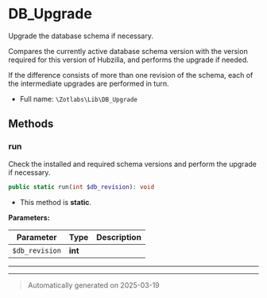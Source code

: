 
# DB_Upgrade

Upgrade the database schema if necessary.

Compares the currently active database schema version with the version
required for this version of Hubzilla, and performs the upgrade if needed.

If the difference consists of more than one revision of the schema, each of
the intermediate upgrades are performed in turn.

* Full name: `\Zotlabs\Lib\DB_Upgrade`




## Methods


### run

Check the installed and required schema versions and perform the upgrade
if necessary.

```php
public static run(int $db_revision): void
```



* This method is **static**.




**Parameters:**

| Parameter | Type | Description |
|-----------|------|-------------|
| `$db_revision` | **int** |  |





***


***
> Automatically generated on 2025-03-19
